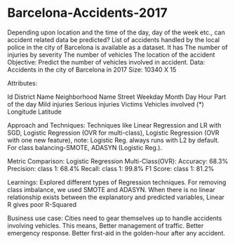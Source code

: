 # Barcelona-Accidents-2017
Depending upon location and the time of the day, day of the week etc., can accident related data be predicted? List of accidents handled by the local police in the city of Barcelona is available as a dataset. It has The number of injuries by severity The number of vehicles  The location of the accident Objective: Predict the number of vehicles involved in accident.
Data:
Accidents in the city of Barcelona in 2017
Size: 10340 X 15

Attributes:

Id
District Name
Neighborhood Name
Street
Weekday
Month
Day
Hour
Part of the day
Mild injuries
Serious injuries
Victims
Vehicles involved (*)
Longitude
Latitude

Approach and Techniques:
Techniques like Linear Regression and LR with SGD,
Logistic Regression (OVR for multi-class), Logistic Regression (OVR with one new feature),
	note: Logistic Reg. always runs with L2 by default.
For class balancing-SMOTE, ADASYN (Logistic Reg.).

Metric Comparison:
Logistic Regression 
Multi-Class(OVR):
Accuracy: 68.3%
Precision: 
           class 1: 68.4%
Recall:
           class 1: 99.8%
F1 Score:
           class 1: 81.2%

Learnings:
Explored different types of Regression techniques.
For removing class imbalance, we used SMOTE and ADASYN.
When there is no linear relationship exists between the explanatory and predicted variables, Linear R gives poor R-Squared

Business use case:
Cities need to gear themselves up to handle accidents involving vehicles. This means,
Better management of traffic.
Better emergency response.
Better first-aid in the golden-hour after any accident.


